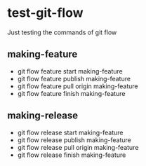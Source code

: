 # test-git-flow
Just testing the commands of git flow

## making-feature
- git flow feature start making-feature
- git flow feature publish making-feature
- git flow feature pull origin making-feature
- git flow feature finish making-feature

## making-release
- git flow release start making-feature
- git flow release publish making-feature
- git flow release pull origin making-feature
- git flow release finish making-feature
